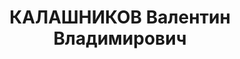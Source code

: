 ---
title: КАЛАШНИКОВ Валентин Владимирович
description: "Род. в 1915, г. Гагры, русский, б/п. Проживал: Москва, Алексеевский\
  \ студенческий городок, 8-й пр-д, корп. 9, комн. 5. Студент Московского литературного\
  \ института при Союзе советских писателей \n  Арестован 05.09.1937. Обв. в участии\
  \ в к.-р. террористической организации. Приговор: ВК ВС СССР, 28.11.1937 – ВМН.\
  \ Расстрелян 28.11.1937, г.Москва. \n  Реабилитирован ВК ВС СССР август 1956"
---